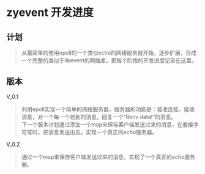 # zyevent 开发进度

## 计划
> 从最简单的使用opoll的一个类似echo的网络服务器开始，逐步扩展，形成一个完整的类似于libevent的网络库，把每个阶段的开发进度记录在这里。

## 版本
V_0.1
> 利用epoll实现一个简单的网络服务器，服务器的功能是：接收连接，接收消息，对一个每一个收到的消息，回复一个"Recv data!"的消息。  
> 下一个版本计划通过添加一个map来保存客户端发送过来的消息，在套接字可写时，把消息发送出去，实现一个真正的echo服务器。

V_0.2
> 通过一个map来保存客户端发送过来的消息，实现了一个真正的echo服务器。  
